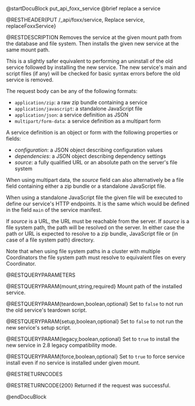 @startDocuBlock put_api_foxx_service
@brief replace a service

@RESTHEADER{PUT /_api/foxx/service, Replace service, replaceFoxxService}

@RESTDESCRIPTION
Removes the service at the given mount path from the database and file system.
Then installs the given new service at the same mount path.

This is a slightly safer equivalent to performing an uninstall of the old service
followed by installing the new service. The new service's main and script files
(if any) will be checked for basic syntax errors before the old service is removed.

The request body can be any of the following formats:

- `application/zip`: a raw zip bundle containing a service
- `application/javascript`: a standalone JavaScript file
- `application/json`: a service definition as JSON
- `multipart/form-data`: a service definition as a multipart form

A service definition is an object or form with the following properties or fields:

- *configuration*: a JSON object describing configuration values
- *dependencies*: a JSON object describing dependency settings
- *source*: a fully qualified URL or an absolute path on the server's file system

When using multipart data, the *source* field can also alternatively be a file field
containing either a zip bundle or a standalone JavaScript file.

When using a standalone JavaScript file the given file will be executed
to define our service's HTTP endpoints. It is the same which would be defined
in the field `main` of the service manifest.

If *source* is a URL, the URL must be reachable from the server.
If *source* is a file system path, the path will be resolved on the server.
In either case the path or URL is expected to resolve to a zip bundle,
JavaScript file or (in case of a file system path) directory.

Note that when using file system paths in a cluster with multiple Coordinators
the file system path must resolve to equivalent files on every Coordinator.

@RESTQUERYPARAMETERS

@RESTQUERYPARAM{mount,string,required}
Mount path of the installed service.

@RESTQUERYPARAM{teardown,boolean,optional}
Set to `false` to not run the old service's teardown script.

@RESTQUERYPARAM{setup,boolean,optional}
Set to `false` to not run the new service's setup script.

@RESTQUERYPARAM{legacy,boolean,optional}
Set to `true` to install the new service in 2.8 legacy compatibility mode.

@RESTQUERYPARAM{force,boolean,optional}
Set to `true` to force service install even if no service is installed under given mount.

@RESTRETURNCODES

@RESTRETURNCODE{200}
Returned if the request was successful.

@endDocuBlock
